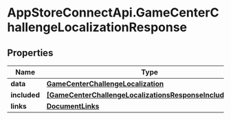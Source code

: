 # AppStoreConnectApi.GameCenterChallengeLocalizationResponse

## Properties

Name | Type | Description | Notes
------------ | ------------- | ------------- | -------------
**data** | [**GameCenterChallengeLocalization**](GameCenterChallengeLocalization.md) |  | 
**included** | [**[GameCenterChallengeLocalizationsResponseIncludedInner]**](GameCenterChallengeLocalizationsResponseIncludedInner.md) |  | [optional] 
**links** | [**DocumentLinks**](DocumentLinks.md) |  | 


